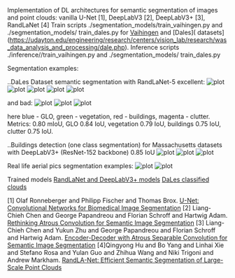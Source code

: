 Implementation of DL architectures for semantic segmentation of images and point clouds: vanilla U-Net [1], DeepLabV3 [2], DeepLabV3+ [3], RandLaNet [4]
Train scripts ./segmentation_models/train_vaihingen.py and ./segmentation_models/ train_dales.py for [Vaihingen](https://www2.isprs.org/commissions/comm2/wg4/benchmark/3d-semantic-labeling/) and [Dales]( datasets](https://udayton.edu/engineering/research/centers/vision_lab/research/was_data_analysis_and_processing/dale.php).
Inference scripts ./inference//train_vaihingen.py and ./segmentation_models/ train_dales.py 

Segmentation examples:

..DaLes Dataset semantic segmentation with RandLaNet-5
excellent: 
![plot](./pics/pic01.png)
![plot](./pics/pic02.png)
![plot](./pics/pic03.png)
![plot](./pics/pic04.png)
![plot](./pics/pic05.png)

and bad:
![plot](./pics/pic06.png)
![plot](./pics/pic07.png)
![plot](./pics/pic08.png)

here blue - GLO,  green - vegetation, red - buildings, magenta - clutter.
Metrics: 0.80 mIoU,  GLO 0.84 IoU, vegetation 0.79 IoU, buildings 0.75 IoU, clutter 0.75 IoU. 

..Buildings detection (one class segmentation) for Massachusetts datasets with DeepLabV3+ (ResNet-152 backbone) 0.85 IoU
![plot](./pics/pic09.png)
![plot](./pics/pic10.png)
![plot](./pics/pic11.png)


Real life aerial pics segmentation examples: 
![plot](./pics/pic12.png)
![plot](./pics/pic15.png)


Trained models [RandLaNet and DeepLabV3+ models](https://disk.yandex.ru/d/p7zLEl2ruNXQ3w)
[DaLes classified clouds](https://disk.yandex.ru/d/ZBZGTQA78s7jcA)

[1] Olaf Ronneberger and Philipp Fischer and Thomas Brox. [U-Net: Convolutional Networks for Biomedical Image Segmentation](https://arxiv.org/abs/1505.04597)
[2] Liang-Chieh Chen and George Papandreou and Florian Schroff and Hartwig Adam. [Rethinking Atrous Convolution for Semantic Image Segmentation](https://arxiv.org/abs/1706.05587)
[3] Liang-Chieh Chen and Yukun Zhu and George Papandreou and Florian Schroff and Hartwig Adam. [Encoder-Decoder with Atrous Separable Convolution for Semantic Image Segmentation](https://arxiv.org/abs/1802.02611)
[4]Qingyong Hu and Bo Yang and Linhai Xie and Stefano Rosa and Yulan Guo and Zhihua Wang and Niki Trigoni and Andrew Markham. [RandLA-Net: Efficient Semantic Segmentation of Large-Scale Point Clouds](https://arxiv.org/abs/1911.11236)

